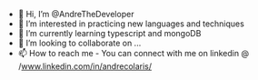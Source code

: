 - 👋 Hi, I’m @AndreTheDeveloper
- 👀 I’m interested in practicing new languages and techniques 
- 🌱 I’m currently learning typescript and mongoDB
- 💞️ I’m looking to collaborate on ...
- 📫 How to reach me - You can connect with me on linkedin @ /www.linkedin.com/in/andrecolaris/

